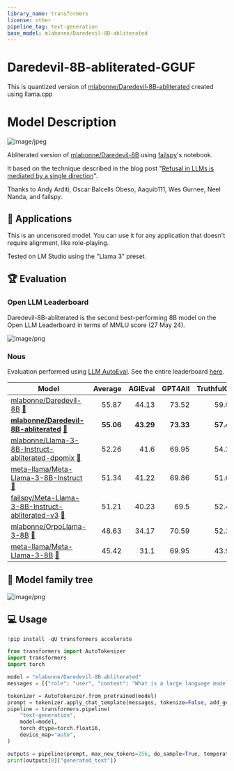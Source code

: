 ```yaml
---
library_name: transformers
license: other
pipeline_tag: text-generation
base_model: mlabonne/Daredevil-8B-abliterated
---
```


# Daredevil-8B-abliterated-GGUF
This is quantized version of [mlabonne/Daredevil-8B-abliterated](https://huggingface.co/mlabonne/Daredevil-8B-abliterated) created using llama.cpp


# Model Description

![image/jpeg](https://cdn-uploads.huggingface.co/production/uploads/61b8e2ba285851687028d395/gFEhcIDSKa3AWpkNfH91q.jpeg)

Abliterated version of [mlabonne/Daredevil-8B](https://huggingface.co/mlabonne/Daredevil-8B) using [failspy](https://huggingface.co/failspy)'s notebook.

It based on the technique described in the blog post "[Refusal in LLMs is mediated by a single direction](https://www.alignmentforum.org/posts/jGuXSZgv6qfdhMCuJ/refusal-in-llms-is-mediated-by-a-single-direction)".

Thanks to Andy Arditi, Oscar Balcells Obeso, Aaquib111, Wes Gurnee, Neel Nanda, and failspy.

## 🔎 Applications

This is an uncensored model. You can use it for any application that doesn't require alignment, like role-playing.

Tested on LM Studio using the "Llama 3" preset.


## 🏆 Evaluation

### Open LLM Leaderboard

Daredevil-8B-abliterated is the second best-performing 8B model on the Open LLM Leaderboard in terms of MMLU score (27 May 24).

![image/png](https://cdn-uploads.huggingface.co/production/uploads/61b8e2ba285851687028d395/ekwRGgnjzEOyprT8sEBFt.png)

### Nous

Evaluation performed using [LLM AutoEval](https://github.com/mlabonne/llm-autoeval). See the entire leaderboard [here](https://huggingface.co/spaces/mlabonne/Yet_Another_LLM_Leaderboard).

| Model | Average | AGIEval | GPT4All | TruthfulQA | Bigbench |
|---|---:|---:|---:|---:|---:|
| [mlabonne/Daredevil-8B](https://huggingface.co/mlabonne/Daredevil-8B) [📄](https://gist.github.com/mlabonne/080f9c5f153ea57a7ab7d932cf896f21) | 55.87 | 44.13 | 73.52 | 59.05 | 46.77 |
| [**mlabonne/Daredevil-8B-abliterated**](https://huggingface.co/mlabonne/Daredevil-8B-abliterated) [📄](https://gist.github.com/mlabonne/32cdd8460804662c856bcb2a20acd49e) | **55.06** | **43.29** | **73.33** | **57.47** | **46.17** |
| [mlabonne/Llama-3-8B-Instruct-abliterated-dpomix](https://huggingface.co/mlabonne/Llama-3-8B-Instruct-abliterated-dpomix) [📄](https://gist.github.com/mlabonne/d711548df70e2c04771cc68ab33fe2b9) | 52.26 | 41.6 | 69.95 | 54.22 | 43.26 |
| [meta-llama/Meta-Llama-3-8B-Instruct](https://huggingface.co/meta-llama/Meta-Llama-3-8B-Instruct) [📄](https://gist.github.com/mlabonne/8329284d86035e6019edb11eb0933628) | 51.34 | 41.22 | 69.86 | 51.65 | 42.64 |
| [failspy/Meta-Llama-3-8B-Instruct-abliterated-v3](https://huggingface.co/failspy/Meta-Llama-3-8B-Instruct-abliterated-v3) [📄](https://gist.github.com/mlabonne/f46cce0262443365e4cce2b6fa7507fc) | 51.21 | 40.23 | 69.5 | 52.44 | 42.69 |
| [mlabonne/OrpoLlama-3-8B](https://huggingface.co/mlabonne/OrpoLlama-3-8B) [📄](https://gist.github.com/mlabonne/22896a1ae164859931cc8f4858c97f6f) | 48.63 | 34.17 | 70.59 | 52.39 | 37.36 |
| [meta-llama/Meta-Llama-3-8B](https://huggingface.co/meta-llama/Meta-Llama-3-8B) [📄](https://gist.github.com/mlabonne/616b6245137a9cfc4ea80e4c6e55d847) | 45.42 | 31.1 | 69.95 | 43.91 | 36.7 |

## 🌳 Model family tree

![image/png](https://cdn-uploads.huggingface.co/production/uploads/61b8e2ba285851687028d395/ekwRGgnjzEOyprT8sEBFt.png)

## 💻 Usage

```python
!pip install -qU transformers accelerate

from transformers import AutoTokenizer
import transformers
import torch

model = "mlabonne/Daredevil-8B-abliterated"
messages = [{"role": "user", "content": "What is a large language model?"}]

tokenizer = AutoTokenizer.from_pretrained(model)
prompt = tokenizer.apply_chat_template(messages, tokenize=False, add_generation_prompt=True)
pipeline = transformers.pipeline(
    "text-generation",
    model=model,
    torch_dtype=torch.float16,
    device_map="auto",
)

outputs = pipeline(prompt, max_new_tokens=256, do_sample=True, temperature=0.7, top_k=50, top_p=0.95)
print(outputs[0]["generated_text"])
```